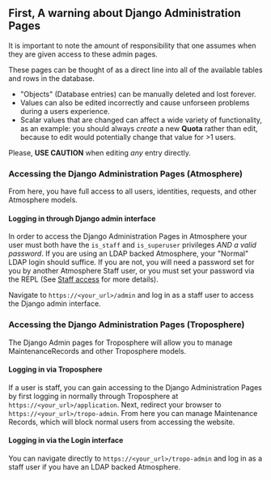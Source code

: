 ## First, A warning about Django Administration Pages

It is important to note the amount of responsibility that one assumes when they are given access to these admin pages.

These pages can be thought of as a direct line into all of the available tables and rows in the database.
* "Objects" (Database entries) can be manually deleted and lost forever.
* Values can also be edited incorrectly and cause unforseen problems during a users experience.
* Scalar values that are changed can affect a wide variety of functionality, as an example:
  you should always *create* a new **Quota** rather than edit, because to edit would potentially change that value for >1 users.

Please, **USE CAUTION** when editing *any* entry directly.

### Accessing the Django Administration Pages (Atmosphere)
From here, you have full access to all users, identities, requests, and other Atmosphere models.

#### Logging in through Django admin interface
In order to access the Django Administration Pages in Atmosphere your user must both have the `is_staff` and `is_superuser` privileges *AND a valid password*.
If you are using an LDAP backed Atmosphere, your "Normal" LDAP login should suffice.
If you are not, you will need a password set for you by another Atmosphere Staff user, or you must set your password via the REPL (See [Staff access](./00_staff_access.md) for more details).

Navigate to `https://<your_url>/admin` and log in as a staff user to access the Django admin interface.

### Accessing the Django Administration Pages (Troposphere)
The Django Admin pages for Troposphere will allow you to manage MaintenanceRecords and other Troposphere models.

#### Logging in via Troposphere
If a user is staff, you can gain accessing to the Django Administration Pages by first logging in normally through Troposphere at `https://<your_url>/application`.
Next, redirect your browser to `https://<your_url>/tropo-admin`. From here you can manage Maintenance Records, which will block normal users from accessing the website.

#### Logging in via the Login interface
You can navigate directly to `https://<your_url>/tropo-admin` and log in as a staff user if you have an LDAP backed Atmosphere.
